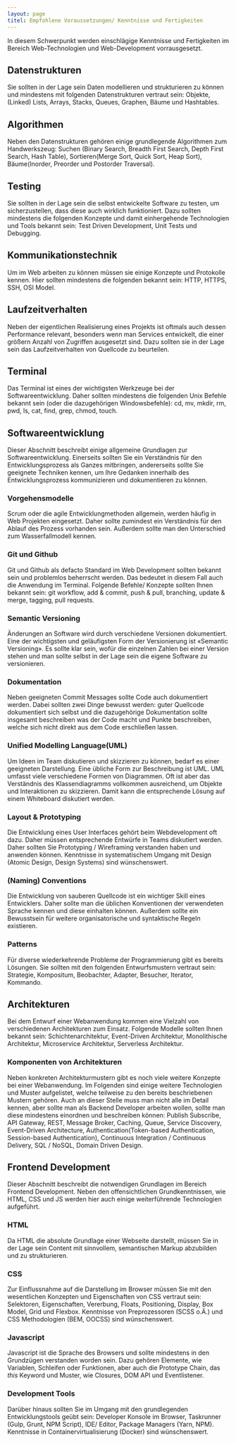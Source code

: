 ```yaml
---
layout: page
titel: Empfohlene Voraussetzungen/ Kenntnisse und Fertigkeiten
---
```


In diesem Schwerpunkt werden einschlägige Kenntnisse und Fertigkeiten im Bereich Web-Technologien und Web-Development vorrausgesetzt. 

## Datenstrukturen
Sie sollten in der Lage sein Daten modellieren und strukturieren zu können und mindestens mit folgenden Datenstrukturen vertraut sein: Objekte, (Linked) Lists, Arrays, Stacks, Queues, Graphen, Bäume und Hashtables.

## Algorithmen
Neben den Datenstrukturen gehören einige grundlegende Algorithmen zum Handwerkszeug: Suchen (Binary Search, Breadth First Search, Depth First Search, Hash Table), Sortieren(Merge Sort, Quick Sort, Heap Sort), Bäume(Inorder, Preorder und Postorder Traversal).

## Testing
Sie sollten in der Lage sein die selbst entwickelte Software zu testen, um sicherzustellen, dass diese auch wirklich funktioniert. Dazu sollten mindestens die folgenden Konzepte und damit einhergehende Technologien und Tools bekannt sein: Test Driven Development, Unit Tests und Debugging.

## Kommunikationstechnik
Um im Web arbeiten zu können müssen sie einige Konzepte und Protokolle kennen. Hier sollten mindestens die folgenden bekannt sein: HTTP, HTTPS, SSH, OSI Model.

## Laufzeitverhalten
Neben der eigentlichen Realisierung eines Projekts ist oftmals auch dessen Performance relevant, besonders wenn man Services entwickelt, die einer größern Anzahl von Zugriffen ausgesetzt sind. Dazu sollten sie in der Lage sein das Laufzeitverhalten von Quellcode zu beurteilen.

## Terminal
Das Terminal ist eines der wichtigsten Werkzeuge bei der Softwareentwicklung. Daher sollten mindestens die folgenden Unix Befehle bekannt sein (oder die dazugehörigen Windowsbefehle): cd, mv, mkdir, rm, pwd, ls, cat, find, grep, chmod, touch.

## Softwareentwicklung
Dieser Abschnitt beschreibt einige allgemeine Grundlagen zur Softwareentwicklung. Einerseits sollten Sie ein Verständnis für den Entwicklungsprozess als Ganzes mitbringen, andererseits sollte Sie geeignete Techniken kennen, um Ihre Gedanken innerhalb des Entwicklungsprozess kommunizieren und dokumentieren zu können.

### Vorgehensmodelle
Scrum oder die agile Entwicklungmethoden allgemein, werden häufig in Web Projekten eingesetzt. Daher sollte zumindest ein Verständnis für den Ablauf des Prozess vorhanden sein. Außerdem sollte man den Unterschied zum Wasserfallmodell kennen.

### Git und Github
Git und Github als defacto Standard im Web Development sollten bekannt sein und problemlos beherrscht werden. Das bedeutet in diesem Fall auch die Anwendung im Terminal. Folgende Befehle/ Konzepte sollten Ihnen bekannt sein: git workflow, add & commit, push & pull, branching, update & merge, tagging, pull requests.

### Semantic Versioning
Änderungen an Software wird durch verschiedene Versionen dokumentiert. Eine der wichtigsten und geläufigsten Form der Versionierung ist «Semantic Versioning». Es sollte klar sein, wofür die einzelnen Zahlen bei einer Version stehen und man sollte selbst in der Lage sein die eigene Software zu versionieren.

### Dokumentation
Neben geeigneten Commit Messages sollte Code auch dokumentiert werden. Dabei sollten zwei Dinge bewusst werden: guter Quellcode dokumentiert sich selbst und die dazugehörige Dokumentation sollte insgesamt beschreiben was der Code macht und Punkte beschreiben, welche sich nicht direkt aus dem Code erschließen lassen.

### Unified Modelling Language(UML)
Um Ideen im Team diskutieren und skizzieren zu können, bedarf es einer geeigneten Darstellung. Eine übliche Form zur Beschreibung ist UML. UML umfasst viele verschiedene Formen von Diagrammen. Oft ist aber das Verständnis des Klassendiagramms vollkommen ausreichend, um Objekte und Interaktionen zu skizzieren. Damit kann die entsprechende Lösung auf einem Whiteboard diskutiert werden. 

### Layout & Prototyping
Die Entwicklung eines User Interfaces gehört beim Webdevelopment oft dazu. Daher müssen entsprechende Entwürfe in Teams diskutiert werden. Daher sollten Sie Prototyping / Wireframing verstanden haben und anwenden können. Kenntnisse in systematischem Umgang mit Design (Atomic Design, Design Systems) sind wünschenswert.

### (Naming) Conventions
Die Entwicklung von sauberen Quellcode ist ein wichtiger Skill eines Entwicklers. Daher sollte man die üblichen Konventionen der verwendeten Sprache kennen und diese einhalten können. Außerdem sollte ein Bewusstsein für weitere organisatorische und syntaktische Regeln existieren.

### Patterns
Für diverse wiederkehrende Probleme der Programmierung gibt es bereits Lösungen. Sie sollten mit den folgenden Entwurfsmustern vertraut sein: Strategie, Kompositum, Beobachter, Adapter, Besucher, Iterator, Kommando.

## Architekturen
Bei dem Entwurf einer Webanwendung kommen eine Vielzahl von verschiedenen Architekturen zum Einsatz. Folgende Modelle sollten Ihnen bekannt sein: Schichtenarchitektur, Event-Driven Architektur, Monolithische Architektur, Microservice Architektur, Serverless Architektur.

### Komponenten von Architekturen
Neben konkreten Architekturmustern gibt es noch viele weitere Konzepte bei einer Webanwendung. Im Folgenden sind einige weitere Technologien und Muster aufgelistet, welche teilweise zu den bereits beschriebenen Mustern gehören. Auch an dieser Stelle muss man nicht alle im Detail kennen, aber sollte man als Backend Developer arbeiten wollen, sollte man diese mindestens einordnen und beschreiben können: Publish Subscribe, API Gateway, REST, Message Broker, Caching, Queue, Service Discovery, Event-Driven Architecture, Authentication(Token-based Authentication, Session-based Authentication), Continuous Integration / Continuous Delivery, SQL / NoSQL, Domain Driven Design.

## Frontend Development
Dieser Abschnitt beschreibt die notwendigen Grundlagen im Bereich Frontend Development. Neben den offensichtlichen Grundkenntnissen, wie HTML, CSS und JS werden hier auch einige weiterführende Technologien aufgeführt. 

### HTML
Da HTML die absolute Grundlage einer Webseite darstellt, müssen Sie in der Lage sein Content mit sinnvollem, semantischen Markup abzubilden und zu strukturieren.

### CSS
Zur Einflussnahme auf die Darstellung im Browser müssen Sie mit den wesentlichen Konzepten und Eigenschaften von CSS vertraut sein: Selektoren, Eigenschaften, Vererbung, Floats, Positioning, Display, Box Model, Grid und Flexbox. Kenntnisse von Preprozessoren (SCSS o.Ä.) und CSS Methodologien (BEM, OOCSS) sind wünschenswert.

### Javascript
Javascript ist die Sprache des Browsers und sollte mindestens in den Grundzügen verstanden worden sein. Dazu gehören Elemente, wie Variablen, Schleifen oder Funktionen, aber auch die Prototype Chain, das *this* Keyword und Muster, wie Closures, DOM API und Eventlistener.

### Development Tools
Darüber hinaus sollten Sie im Umgang mit den grundlegenden Entwicklungstools geübt sein: Developer Konsole im Browser, Taskrunner (Gulp, Grunt, NPM Script), IDE/ Editor, Package Managers (Yarn, NPM). Kenntnisse in Containervirtualisierung (Docker) sind wünschenswert.


